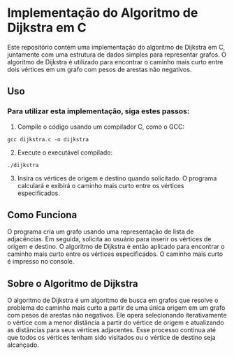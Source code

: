 # Implementação do Algoritmo de Dijkstra em C

Este repositório contém uma implementação do algoritmo de Dijkstra em C, juntamente com uma estrutura de dados simples para representar grafos. O algoritmo de Dijkstra é utilizado para encontrar o caminho mais curto entre dois vértices em um grafo com pesos de arestas não negativos.

## Uso
### Para utilizar esta implementação, siga estes passos:

1. Compile o código usando um compilador C, como o GCC:

```
gcc dijkstra.c -o dijkstra
```

2. Execute o executável compilado:

```
./dijkstra
```
3. Insira os vértices de origem e destino quando solicitado. O programa calculará e exibirá o caminho mais curto entre os vértices especificados.

## Como Funciona
O programa cria um grafo usando uma representação de lista de adjacências. Em seguida, solicita ao usuário para inserir os vértices de origem e destino. O algoritmo de Dijkstra é então aplicado para encontrar o caminho mais curto entre os vértices especificados. O caminho mais curto é impresso no console.

## Sobre o Algoritmo de Dijkstra
O algoritmo de Dijkstra é um algoritmo de busca em grafos que resolve o problema do caminho mais curto a partir de uma única origem em um grafo com pesos de arestas não negativos. Ele opera selecionando iterativamente o vértice com a menor distância a partir do vértice de origem e atualizando as distâncias para seus vértices adjacentes. Esse processo continua até que todos os vértices tenham sido visitados ou o vértice de destino seja alcançado.
